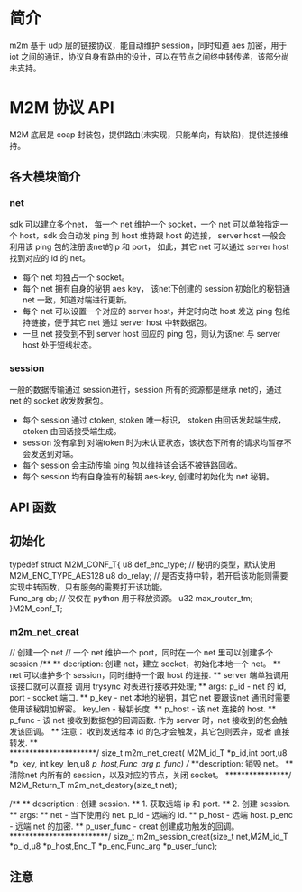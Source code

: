 # 简介
m2m 基于 udp 层的链接协议，能自动维护 session，同时知道 aes 加密，用于 iot 之间的通讯，协议自身有路由的设计，可以在节点之间终中转传递，该部分尚未支持。

# M2M 协议 API

M2M 底层是 coap 封装包，提供路由(未实现，只能单向，有缺陷)，提供连接维持。


## 各大模块简介
### net
sdk 可以建立多个net， 每一个 net 维护一个 socket，一个 net 可以单独指定一个 host，sdk 会自动发 ping 到 host 维持跟 host 的连接， 
server host 一般会利用该 ping 包的注册该net的ip 和 port， 如此，其它 net 可以通过 server host 找到对应的 id 的 net。

  - 每个 net 均独占一个 socket。
  - 每个 net 拥有自身的秘钥 aes key， 该net下创建的 session 初始化的秘钥通net 一致，知道对端进行更新。
  - 每个 net 可以设置一个对应的 server host，并定时向改 host 发送 ping 包维持链接，便于其它 net 通过 server host 中转数据包。
  - 一旦 net 接受到不到 server host 回应的 ping 包，则认为该net 与 server host 处于短线状态。

### session
 一般的数据传输通过 session进行，session 所有的资源都是继承 net的，通过 net 的 socket 收发数据包。

  - 每个 session 通过 ctoken, stoken 唯一标识， stoken 由回话发起端生成，ctoken 由回话接受端生成。
  - session 没有拿到 对端token 时为未认证状态，该状态下所有的请求均暂存不会发送到对端。
  - 每个 session 会主动传输 ping 包以维持该会话不被链路回收。
  - 每个 session 均有自身独有的秘钥 aes-key, 创建时初始化为 net 秘钥。

## API 函数

## 初始化

typedef struct M2M_CONF_T{
    u8 def_enc_type;  // 秘钥的类型，默认使用 M2M_ENC_TYPE_AES128
    u8 do_relay;	 // 是否支持中转，若开启该功能则需要实现中转函数，只有服务的需要打开该功能。	
    Func_arg cb;	//  仅仅在 python 用于释放资源。
    u32 max_router_tm;
}M2M_conf_T;


### m2m_net_creat
// 创建一个 net
// 一个 net 维护一个 port，同时在一个 net 里可以创建多个 session
/**
** decription: 创建 net，建立 socket，初始化本地一个 net。
**          net 可以维护多个 session，同时维持一个跟 host 的连接.
**          server 端单独调用该接口就可以直接 调用 trysync 对表进行接收并处理;
** args:    p_id - net 的 id, port - socket 端口.
**          p_key - net 本地的秘钥，其它 net 要跟该net 通讯时需要使用该秘钥加解密。 key_len - 秘钥长度.
**          p_host - 该 net 连接的 host.
**          p_func - 该 net 接收到数据包的回调函数. 作为 server 时，net 接收到的包会触发该回调。
**              注意： 收到发送给本 id 的包才会触发，其它包则丢弃，或者 直接转发.
**              
**********************/
size_t m2m_net_creat( M2M_id_T *p_id,int port,u8 *p_key, int key_len,u8 *p_host,Func_arg *p_func)
/**
**description: 销毁 net。
**          清除net 内所有的 session，以及对应的节点，关闭 socket。
****************/
M2M_Return_T m2m_net_destory(size_t net);

/**
** description : 创建 session.
**          1. 获取远端    ip 和 port.
**          2. 创建 session.
** args:
**      net - 当下使用的 net. p_id -  远端的 id.
**      p_host - 远端 host.   p_enc - 远端 net 的加密.
**      p_user_func - creat 创建成功触发的回调。
*************************/
size_t m2m_session_creat(size_t net,M2M_id_T *p_id,u8 *p_host,Enc_T *p_enc,Func_arg *p_user_func);

## 注意 

